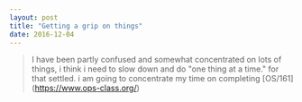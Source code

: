 ```yaml
---
layout: post
title: "Getting a grip on things"
date: 2016-12-04
---
```

> I have been partly confused and somewhat concentrated on lots of things, i think i need to slow down and do "one thing at a time."
> for that settled. i am going to concentrate my time on completing [OS/161] (https://www.ops-class.org/)
